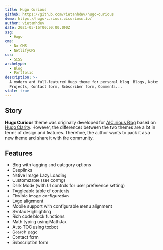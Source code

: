 ```yaml
---
title: Hugo Curious
github: https://github.com/vietanhdev/hugo-curious
demo: https://hugo-curious.aicurious.io/
author: vietanhdev
date: 2021-05-16T00:00:00.000Z
ssg:
  - Hugo
cms:
  - No CMS
  - NetlifyCMS
css:
  - SCSS
archetype:
  - Blog
  - Portfolio
description: >-
  A modern and full-featured Hugo theme for personal blog. Blogs, Notes,
  Projects, Contact form, Subscriber form, Comments...
stale: true
---
```


## Story

**Hugo Curious** theme was originally developed for [AICurious Blog](https://aicurious.io/) based on [Hugo Clarity](https://github.com/chipzoller/hugo-clarity). However, the differences between the two themes are a lot in terms of design and features. Therefore, the author wants to pack it as a new theme and share it with the community.

## Features

* Blog with tagging and category options
* Deeplinks
* Native Image Lazy Loading
* Customizable (see config)
* Dark Mode (with UI controls for user preference setting)
* Toggleable table of contents
* Flexible image configuration
* Logo alignment
* Mobile support with configurable menu alignment
* Syntax Highlighting
* Rich code block functions
* Math typing using MathJax
* Auto TOC using tocbot
* Search page
* Contact form
* Subscription form